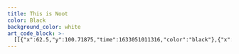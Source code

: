 ```yaml
---
title: This is Noot
color: Black
background_color: white
art_code_block: >-
  [[{"x":62.5,"y":100.71875,"time":1633051011316,"color":"black"},{"x":66.5,"y":104.71875,"time":1633051011556,"color":"black"},{"x":78.5,"y":118.71875,"time":1633051011593,"color":"black"},{"x":91.5,"y":132.71875,"time":1633051011632,"color":"black"},{"x":96.5,"y":137.71875,"time":1633051011648,"color":"black"},{"x":106.5,"y":150.71875,"time":1633051011664,"color":"black"},{"x":111.5,"y":155.71875,"time":1633051011683,"color":"black"},{"x":118.5,"y":165.71875,"time":1633051011704,"color":"black"},{"x":121.5,"y":169.71875,"time":1633051011720,"color":"black"},{"x":125.5,"y":174.71875,"time":1633051011752,"color":"black"},{"x":118.5,"y":165.71875,"time":1633051011704,"color":"black"}],[{"x":63.5,"y":97.71875,"time":1633051012922,"color":"black"},{"x":75.5,"y":98.71875,"time":1633051013097,"color":"black"},{"x":94.5,"y":104.71875,"time":1633051013114,"color":"black"},{"x":110.5,"y":109.71875,"time":1633051013139,"color":"black"},{"x":147.5,"y":120.71875,"time":1633051013155,"color":"black"},{"x":165.5,"y":126.71875,"time":1633051013172,"color":"black"},{"x":192.5,"y":134.71875,"time":1633051013188,"color":"black"},{"x":207.5,"y":139.71875,"time":1633051013204,"color":"black"},{"x":212.5,"y":142.71875,"time":1633051013220,"color":"black"},{"x":225.5,"y":146.71875,"time":1633051013236,"color":"black"},{"x":230.5,"y":149.71875,"time":1633051013252,"color":"black"},{"x":235.5,"y":151.71875,"time":1633051013269,"color":"black"},{"x":225.5,"y":146.71875,"time":1633051013236,"color":"black"}],[{"x":230.5,"y":145.71875,"time":1633051014121,"color":"black"},{"x":225.5,"y":139.71875,"time":1633051014317,"color":"black"},{"x":208.5,"y":122.71875,"time":1633051014333,"color":"black"},{"x":203.5,"y":118.71875,"time":1633051014359,"color":"black"},{"x":184.5,"y":100.71875,"time":1633051014376,"color":"black"},{"x":173.5,"y":90.71875,"time":1633051014392,"color":"black"},{"x":151.5,"y":73.71875,"time":1633051014409,"color":"black"},{"x":139.5,"y":65.71875,"time":1633051014426,"color":"black"},{"x":119.5,"y":48.71875,"time":1633051014443,"color":"black"},{"x":109.5,"y":39.71875,"time":1633051014459,"color":"black"},{"x":104.5,"y":34.71875,"time":1633051014493,"color":"black"},{"x":119.5,"y":48.71875,"time":1633051014443,"color":"black"},{"x":103.5,"y":34.71875,"time":1633051014657,"color":"black"}],[{"x":231.5,"y":90.71875,"time":1633051015428,"color":"black"},{"x":225.5,"y":92.71875,"time":1633051015659,"color":"black"},{"x":222.5,"y":98.71875,"time":1633051015712,"color":"black"},{"x":222.5,"y":105.71875,"time":1633051015766,"color":"black"},{"x":225.5,"y":111.71875,"time":1633051015826,"color":"black"},{"x":230.5,"y":117.71875,"time":1633051015863,"color":"black"},{"x":238.5,"y":121.71875,"time":1633051015926,"color":"black"},{"x":243.5,"y":121.71875,"time":1633051015963,"color":"black"},{"x":248.5,"y":121.71875,"time":1633051016009,"color":"black"},{"x":253.5,"y":120.71875,"time":1633051016047,"color":"black"},{"x":257.5,"y":116.71875,"time":1633051016093,"color":"black"},{"x":260.5,"y":109.71875,"time":1633051016131,"color":"black"},{"x":261.5,"y":102.71875,"time":1633051016166,"color":"black"},{"x":261.5,"y":97.71875,"time":1633051016192,"color":"black"},{"x":257.5,"y":86.71875,"time":1633051016228,"color":"black"},{"x":254.5,"y":82.71875,"time":1633051016265,"color":"black"},{"x":248.5,"y":80.71875,"time":1633051016331,"color":"black"},{"x":242.5,"y":80.71875,"time":1633051016381,"color":"black"},{"x":236.5,"y":81.71875,"time":1633051016445,"color":"black"},{"x":248.5,"y":80.71875,"time":1633051016331,"color":"black"}],[{"x":287.5,"y":76.71875,"time":1633051017237,"color":"black"},{"x":281.5,"y":76.71875,"time":1633051017475,"color":"black"},{"x":276.5,"y":80.71875,"time":1633051017518,"color":"black"},{"x":273.5,"y":84.71875,"time":1633051017568,"color":"black"},{"x":272.5,"y":89.71875,"time":1633051017598,"color":"black"},{"x":273.5,"y":95.71875,"time":1633051017682,"color":"black"},{"x":280.5,"y":100.71875,"time":1633051017735,"color":"black"},{"x":285.5,"y":102.71875,"time":1633051017780,"color":"black"},{"x":290.5,"y":104.71875,"time":1633051017796,"color":"black"},{"x":297.5,"y":105.71875,"time":1633051017839,"color":"black"},{"x":302.5,"y":105.71875,"time":1633051017880,"color":"black"},{"x":306.5,"y":101.71875,"time":1633051017965,"color":"black"},{"x":309.5,"y":96.71875,"time":1633051017997,"color":"black"},{"x":311.5,"y":90.71875,"time":1633051018039,"color":"black"},{"x":311.5,"y":83.71875,"time":1633051018098,"color":"black"},{"x":309.5,"y":78.71875,"time":1633051018152,"color":"black"},{"x":302.5,"y":72.71875,"time":1633051018205,"color":"black"},{"x":297.5,"y":72.71875,"time":1633051018282,"color":"black"},{"x":292.5,"y":72.71875,"time":1633051018335,"color":"black"},{"x":287.5,"y":73.71875,"time":1633051018432,"color":"black"},{"x":297.5,"y":72.71875,"time":1633051018282,"color":"black"},{"x":287.5,"y":73.71875,"time":1633051018467,"color":"black"}],[{"x":280.5,"y":39.71875,"time":1633051019363,"color":"black"},{"x":285.5,"y":39.71875,"time":1633051019573,"color":"black"},{"x":290.5,"y":37.71875,"time":1633051019603,"color":"black"},{"x":296.5,"y":35.71875,"time":1633051019636,"color":"black"},{"x":302.5,"y":32.71875,"time":1633051019733,"color":"black"},{"x":306.5,"y":29.71875,"time":1633051019787,"color":"black"},{"x":311.5,"y":26.71875,"time":1633051019840,"color":"black"},{"x":302.5,"y":32.71875,"time":1633051019733,"color":"black"}],[{"x":287.5,"y":24.71875,"time":1633051020635,"color":"black"},{"x":290.5,"y":30.71875,"time":1633051020854,"color":"black"},{"x":295.5,"y":36.71875,"time":1633051020911,"color":"black"},{"x":300.5,"y":41.71875,"time":1633051020928,"color":"black"},{"x":312.5,"y":51.71875,"time":1633051020961,"color":"black"},{"x":338.5,"y":67.71875,"time":1633051021040,"color":"black"},{"x":344.5,"y":69.71875,"time":1633051021074,"color":"black"},{"x":350.5,"y":69.71875,"time":1633051021109,"color":"black"},{"x":355.5,"y":67.71875,"time":1633051021166,"color":"black"},{"x":362.5,"y":56.71875,"time":1633051021211,"color":"black"},{"x":366.5,"y":48.71875,"time":1633051021241,"color":"black"},{"x":368.5,"y":41.71875,"time":1633051021274,"color":"black"},{"x":369.5,"y":27.71875,"time":1633051021309,"color":"black"},{"x":368.5,"y":16.71875,"time":1633051021343,"color":"black"},{"x":367.5,"y":11.71875,"time":1633051021376,"color":"black"},{"x":369.5,"y":27.71875,"time":1633051021309,"color":"black"}],[{"x":248.5,"y":291.71875,"time":1633051028856,"color":"black"},{"x":242.5,"y":287.71875,"time":1633051029097,"color":"black"},{"x":227.5,"y":276.71875,"time":1633051029134,"color":"black"},{"x":212.5,"y":267.71875,"time":1633051029170,"color":"black"},{"x":201.5,"y":261.71875,"time":1633051029202,"color":"black"},{"x":192.5,"y":258.71875,"time":1633051029238,"color":"black"},{"x":186.5,"y":257.71875,"time":1633051029254,"color":"black"},{"x":178.5,"y":257.71875,"time":1633051029285,"color":"black"},{"x":171.5,"y":257.71875,"time":1633051029314,"color":"black"},{"x":162.5,"y":257.71875,"time":1633051029366,"color":"black"},{"x":153.5,"y":260.71875,"time":1633051029422,"color":"black"},{"x":148.5,"y":263.71875,"time":1633051029465,"color":"black"},{"x":143.5,"y":267.71875,"time":1633051029502,"color":"black"},{"x":139.5,"y":271.71875,"time":1633051029555,"color":"black"},{"x":133.5,"y":279.71875,"time":1633051029591,"color":"black"},{"x":129.5,"y":285.71875,"time":1633051029636,"color":"black"},{"x":127.5,"y":290.71875,"time":1633051029688,"color":"black"},{"x":125.5,"y":299.71875,"time":1633051029704,"color":"black"},{"x":124.5,"y":305.71875,"time":1633051029739,"color":"black"},{"x":124.5,"y":313.71875,"time":1633051029776,"color":"black"},{"x":124.5,"y":321.71875,"time":1633051029809,"color":"black"},{"x":125.5,"y":331.71875,"time":1633051029842,"color":"black"},{"x":127.5,"y":341.71875,"time":1633051029875,"color":"black"},{"x":129.5,"y":347.71875,"time":1633051029909,"color":"black"},{"x":133.5,"y":354.71875,"time":1633051029949,"color":"black"},{"x":138.5,"y":360.71875,"time":1633051029985,"color":"black"},{"x":154.5,"y":376.71875,"time":1633051030043,"color":"black"},{"x":169.5,"y":387.71875,"time":1633051030079,"color":"black"},{"x":185.5,"y":396.71875,"time":1633051030114,"color":"black"},{"x":206.5,"y":404.71875,"time":1633051030152,"color":"black"},{"x":219.5,"y":407.71875,"time":1633051030188,"color":"black"},{"x":233.5,"y":408.71875,"time":1633051030233,"color":"black"},{"x":243.5,"y":406.71875,"time":1633051030269,"color":"black"},{"x":251.5,"y":403.71875,"time":1633051030306,"color":"black"},{"x":255.5,"y":399.71875,"time":1633051030346,"color":"black"},{"x":258.5,"y":393.71875,"time":1633051030424,"color":"black"},{"x":251.5,"y":403.71875,"time":1633051030306,"color":"black"}],[{"x":256.5,"y":398.71875,"time":1633051031863,"color":"black"},{"x":260.5,"y":402.71875,"time":1633051032161,"color":"black"},{"x":277.5,"y":408.71875,"time":1633051032232,"color":"black"},{"x":295.5,"y":410.71875,"time":1633051032280,"color":"black"},{"x":314.5,"y":410.71875,"time":1633051032330,"color":"black"},{"x":329.5,"y":406.71875,"time":1633051032378,"color":"black"},{"x":343.5,"y":399.71875,"time":1633051032430,"color":"black"},{"x":353.5,"y":388.71875,"time":1633051032482,"color":"black"},{"x":361.5,"y":371.71875,"time":1633051032531,"color":"black"},{"x":366.5,"y":346.71875,"time":1633051032581,"color":"black"},{"x":366.5,"y":330.71875,"time":1633051032630,"color":"black"},{"x":362.5,"y":317.71875,"time":1633051032682,"color":"black"},{"x":352.5,"y":301.71875,"time":1633051032731,"color":"black"},{"x":340.5,"y":290.71875,"time":1633051032787,"color":"black"},{"x":331.5,"y":283.71875,"time":1633051032831,"color":"black"},{"x":323.5,"y":280.71875,"time":1633051032883,"color":"black"},{"x":309.5,"y":276.71875,"time":1633051032953,"color":"black"},{"x":302.5,"y":276.71875,"time":1633051033001,"color":"black"},{"x":293.5,"y":276.71875,"time":1633051033052,"color":"black"},{"x":284.5,"y":276.71875,"time":1633051033099,"color":"black"},{"x":275.5,"y":277.71875,"time":1633051033159,"color":"black"},{"x":265.5,"y":280.71875,"time":1633051033225,"color":"black"},{"x":258.5,"y":283.71875,"time":1633051033292,"color":"black"},{"x":253.5,"y":285.71875,"time":1633051033410,"color":"black"},{"x":248.5,"y":290.71875,"time":1633051033499,"color":"black"},{"x":258.5,"y":283.71875,"time":1633051033292,"color":"black"}],[{"x":248.5,"y":288.71875,"time":1633051035416,"color":"black"},{"x":247.5,"y":281.71875,"time":1633051035684,"color":"black"},{"x":244.5,"y":275.71875,"time":1633051035700,"color":"black"},{"x":233.5,"y":250.71875,"time":1633051035762,"color":"black"},{"x":229.5,"y":241.71875,"time":1633051035815,"color":"black"},{"x":237.5,"y":241.71875,"time":1633051036248,"color":"black"},{"x":251.5,"y":242.71875,"time":1633051036328,"color":"black"},{"x":249.5,"y":247.71875,"time":1633051036694,"color":"black"},{"x":248.5,"y":255.71875,"time":1633051036763,"color":"black"},{"x":247.5,"y":262.71875,"time":1633051036837,"color":"black"},{"x":247.5,"y":267.71875,"time":1633051036927,"color":"black"},{"x":247.5,"y":272.71875,"time":1633051037004,"color":"black"},{"x":247.5,"y":277.71875,"time":1633051037112,"color":"black"},{"x":247.5,"y":282.71875,"time":1633051037282,"color":"black"},{"x":247.5,"y":272.71875,"time":1633051037004,"color":"black"}],[{"x":250.5,"y":275.71875,"time":1633051038635,"color":"black"},{"x":256.5,"y":269.71875,"time":1633051038853,"color":"black"},{"x":260.5,"y":261.71875,"time":1633051038918,"color":"black"},{"x":262.5,"y":245.71875,"time":1633051039008,"color":"black"},{"x":265.5,"y":231.71875,"time":1633051039088,"color":"black"},{"x":270.5,"y":222.71875,"time":1633051039148,"color":"black"},{"x":280.5,"y":212.71875,"time":1633051039224,"color":"black"},{"x":289.5,"y":206.71875,"time":1633051039288,"color":"black"},{"x":296.5,"y":206.71875,"time":1633051039347,"color":"black"},{"x":308.5,"y":205.71875,"time":1633051039419,"color":"black"},{"x":324.5,"y":208.71875,"time":1633051039488,"color":"black"},{"x":331.5,"y":212.71875,"time":1633051039548,"color":"black"},{"x":308.5,"y":205.71875,"time":1633051039419,"color":"black"}],[{"x":248.5,"y":274.71875,"time":1633051040593,"color":"black"},{"x":256.5,"y":272.71875,"time":1633051040849,"color":"black"},{"x":262.5,"y":270.71875,"time":1633051040865,"color":"black"},{"x":285.5,"y":264.71875,"time":1633051040947,"color":"black"},{"x":307.5,"y":264.71875,"time":1633051041006,"color":"black"},{"x":337.5,"y":259.71875,"time":1633051041072,"color":"black"},{"x":357.5,"y":246.71875,"time":1633051041171,"color":"black"},{"x":364.5,"y":235.71875,"time":1633051041240,"color":"black"},{"x":366.5,"y":223.71875,"time":1633051041307,"color":"black"},{"x":362.5,"y":212.71875,"time":1633051041372,"color":"black"},{"x":357.5,"y":204.71875,"time":1633051041462,"color":"black"},{"x":354.5,"y":196.71875,"time":1633051041549,"color":"black"},{"x":354.5,"y":190.71875,"time":1633051041646,"color":"black"},{"x":355.5,"y":185.71875,"time":1633051041746,"color":"black"},{"x":354.5,"y":196.71875,"time":1633051041549,"color":"black"}],[{"x":321.5,"y":205.71875,"time":1633051042876,"color":"black"},{"x":326.5,"y":205.71875,"time":1633051043232,"color":"black"},{"x":332.5,"y":205.71875,"time":1633051043311,"color":"black"},{"x":340.5,"y":203.71875,"time":1633051043399,"color":"black"},{"x":344.5,"y":200.71875,"time":1633051043516,"color":"black"},{"x":349.5,"y":196.71875,"time":1633051043648,"color":"black"},{"x":351.5,"y":191.71875,"time":1633051043934,"color":"black"},{"x":344.5,"y":200.71875,"time":1633051043516,"color":"black"}],[{"x":259.5,"y":266.71875,"time":1633051046036,"color":"black"},{"x":281.5,"y":254.71875,"time":1633051046290,"color":"black"},{"x":316.5,"y":229.71875,"time":1633051046368,"color":"black"},{"x":325.5,"y":222.71875,"time":1633051046384,"color":"black"},{"x":338.5,"y":210.71875,"time":1633051046453,"color":"black"},{"x":316.5,"y":229.71875,"time":1633051046368,"color":"black"}],[{"x":236.5,"y":291.71875,"time":1633051064029,"color":"black"},{"x":240.5,"y":294.71875,"time":1633051064371,"color":"black"},{"x":245.5,"y":296.71875,"time":1633051064476,"color":"black"},{"x":250.5,"y":298.71875,"time":1633051064572,"color":"black"},{"x":255.5,"y":298.71875,"time":1633051064746,"color":"black"},{"x":260.5,"y":296.71875,"time":1633051064858,"color":"black"},{"x":263.5,"y":292.71875,"time":1633051065408,"color":"black"},{"x":255.5,"y":298.71875,"time":1633051064746,"color":"black"}],[{"x":110.5,"y":396.71875,"time":1633051070886,"color":"black"},{"x":123.5,"y":390.71875,"time":1633051071066,"color":"black"},{"x":307.5,"y":297.71875,"time":1633051071138,"color":"black"},{"x":356.5,"y":274.71875,"time":1633051071235,"color":"black"},{"x":123.5,"y":390.71875,"time":1633051071066,"color":"black"}],[{"x":128.5,"y":248.71875,"time":1633051072397,"color":"black"},{"x":133.5,"y":248.71875,"time":1633051072522,"color":"black"},{"x":139.5,"y":249.71875,"time":1633051072539,"color":"black"},{"x":285.5,"y":325.71875,"time":1633051072632,"color":"black"},{"x":352.5,"y":377.71875,"time":1633051072711,"color":"black"},{"x":376.5,"y":404.71875,"time":1633051072795,"color":"black"},{"x":393.5,"y":425.71875,"time":1633051072899,"color":"black"},{"x":409.5,"y":437.71875,"time":1633051073001,"color":"black"},{"x":376.5,"y":404.71875,"time":1633051072795,"color":"black"}]]
---
```


